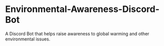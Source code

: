 # Environmental-Awareness-Discord-Bot
A Discord Bot that helps raise awareness to global warming and other environmental issues.
